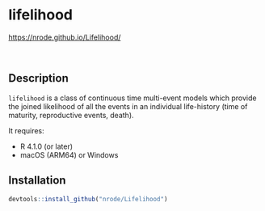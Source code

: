 # lifelihood

https://nrode.github.io/Lifelihood/

<br>

## Description

`lifelihood` is a class of continuous time multi-event models which provide the joined likelihood of all the events in an individual life-history (time of maturity, reproductive events, death).

It requires:

- R 4.1.0 (or later)
- macOS (ARM64) or Windows

## Installation

```r
devtools::install_github("nrode/Lifelihood")
```

<br>
